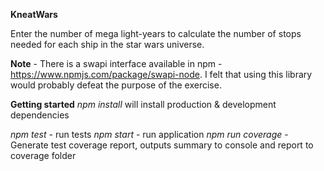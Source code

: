 **KneatWars**

Enter the number of mega light-years to calculate the number of stops needed for each ship in the star wars universe.

**Note** - There is a swapi interface available in npm - https://www.npmjs.com/package/swapi-node. I felt that using this library would probably defeat the purpose of the exercise.

**Getting started**
_npm install_ will install production & development dependencies

_npm test_ - run tests
_npm start_ - run application
_npm run coverage_ - Generate test coverage report, outputs summary to console and report to coverage folder
